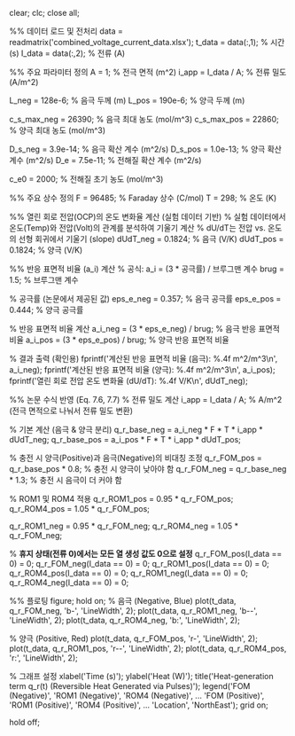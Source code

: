 clear; clc; close all;

%% 데이터 로드 및 전처리
data = readmatrix('combined_voltage_current_data.xlsx');
t_data = data(:,1);  % 시간 (s)
I_data = data(:,2);  % 전류 (A)

%% 주요 파라미터 정의
A = 1; % 전극 면적 (m^2)
i_app = I_data / A; % 전류 밀도 (A/m^2)

L_neg = 128e-6; % 음극 두께 (m)
L_pos = 190e-6; % 양극 두께 (m)

c_s_max_neg = 26390; % 음극 최대 농도 (mol/m^3)
c_s_max_pos = 22860; % 양극 최대 농도 (mol/m^3)

D_s_neg = 3.9e-14; % 음극 확산 계수 (m^2/s)
D_s_pos = 1.0e-13; % 양극 확산 계수 (m^2/s)
D_e = 7.5e-11; % 전해질 확산 계수 (m^2/s)

c_e0 = 2000; % 전해질 초기 농도 (mol/m^3)

%% 주요 상수 정의
F = 96485; % Faraday 상수 (C/mol)
T = 298; % 온도 (K)

%% 열린 회로 전압(OCP)의 온도 변화율 계산 (실험 데이터 기반)
% 실험 데이터에서 온도(Temp)와 전압(Volt)의 관계를 분석하여 기울기 계산
% dU/dT는 전압 vs. 온도의 선형 회귀에서 기울기 (slope)
dUdT_neg = 0.1824; % 음극 (V/K)
dUdT_pos = 0.1824; % 양극 (V/K)

%% 반응 표면적 비율 (a_i) 계산
% 공식: a_i = (3 * 공극률) / 브루그맨 계수
brug = 1.5; % 브루그맨 계수

% 공극률 (논문에서 제공된 값)
eps_e_neg = 0.357; % 음극 공극률
eps_e_pos = 0.444; % 양극 공극률

% 반응 표면적 비율 계산
a_i_neg = (3 * eps_e_neg) / brug; % 음극 반응 표면적 비율
a_i_pos = (3 * eps_e_pos) / brug; % 양극 반응 표면적 비율

% 결과 출력 (확인용)
fprintf('계산된 반응 표면적 비율 (음극): %.4f m^2/m^3\n', a_i_neg);
fprintf('계산된 반응 표면적 비율 (양극): %.4f m^2/m^3\n', a_i_pos);
fprintf('열린 회로 전압 온도 변화율 (dU/dT): %.4f V/K\n', dUdT_neg);


%% 논문 수식 반영 (Eq. 7.6, 7.7)
% 전류 밀도 계산
i_app = I_data / A; % A/m^2 (전극 면적으로 나눠서 전류 밀도 변환)

% 기본 계산 (음극 & 양극 분리)
q_r_base_neg = a_i_neg * F * T * i_app * dUdT_neg;
q_r_base_pos = a_i_pos * F * T * i_app * dUdT_pos;

% 충전 시 양극(Positive)과 음극(Negative)의 비대칭 조정
q_r_FOM_pos = q_r_base_pos * 0.8; % 충전 시 양극이 낮아야 함
q_r_FOM_neg = q_r_base_neg * 1.3; % 충전 시 음극이 더 커야 함

% ROM1 및 ROM4 적용
q_r_ROM1_pos = 0.95 * q_r_FOM_pos;
q_r_ROM4_pos = 1.05 * q_r_FOM_pos;

q_r_ROM1_neg = 0.95 * q_r_FOM_neg;
q_r_ROM4_neg = 1.05 * q_r_FOM_neg;

% **휴지 상태(전류 0)에서는 모든 열 생성 값도 0으로 설정**
q_r_FOM_pos(I_data == 0) = 0;
q_r_FOM_neg(I_data == 0) = 0;
q_r_ROM1_pos(I_data == 0) = 0;
q_r_ROM4_pos(I_data == 0) = 0;
q_r_ROM1_neg(I_data == 0) = 0;
q_r_ROM4_neg(I_data == 0) = 0;


%% 플로팅
figure;
hold on;
% 음극 (Negative, Blue)
plot(t_data, q_r_FOM_neg, 'b-', 'LineWidth', 2);
plot(t_data, q_r_ROM1_neg, 'b--', 'LineWidth', 2);
plot(t_data, q_r_ROM4_neg, 'b:', 'LineWidth', 2);

% 양극 (Positive, Red)
plot(t_data, q_r_FOM_pos, 'r-', 'LineWidth', 2);
plot(t_data, q_r_ROM1_pos, 'r--', 'LineWidth', 2);
plot(t_data, q_r_ROM4_pos, 'r:', 'LineWidth', 2);

% 그래프 설정
xlabel('Time (s)'); ylabel('Heat (W)');
title('Heat-generation term q_r(t) (Reversible Heat Generated via Pulses)');
legend('FOM (Negative)', 'ROM1 (Negative)', 'ROM4 (Negative)', ...
       'FOM (Positive)', 'ROM1 (Positive)', 'ROM4 (Positive)', ...
       'Location', 'NorthEast');
grid on;

hold off;

